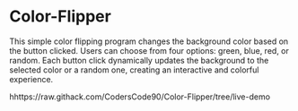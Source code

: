 # Color-Flipper
 This simple color flipping program changes the background color based on the button clicked. Users can choose from four options: green, blue, red, or random. Each button click dynamically updates the background to the selected color or a random one, creating an interactive and colorful experience.

hhttps://raw.githack.com/CodersCode90/Color-Flipper/tree/live-demo
